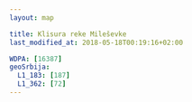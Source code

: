 ```yaml
---
layout: map

title: Klisura reke Mileševke
last_modified_at: 2018-05-18T00:19:16+02:00

WDPA: [16387]
geoSrbija:
  L1_183: [187]
  L1_362: [72]
---
```

